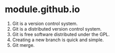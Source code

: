 # module.github.io
1. Git is a version control system.
2. Git is a distributed version control system.
3. Git is free software distributed under the GPL.
4. Creating a new branch is quick and simple.
5. Git merge.